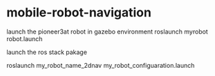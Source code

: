 # mobile-robot-navigation
launch the pioneer3at robot in gazebo environment
roslaunch myrobot robot.launch 

launch the ros stack pakage

roslaunch my_robot_name_2dnav my_robot_configuaration.launch

